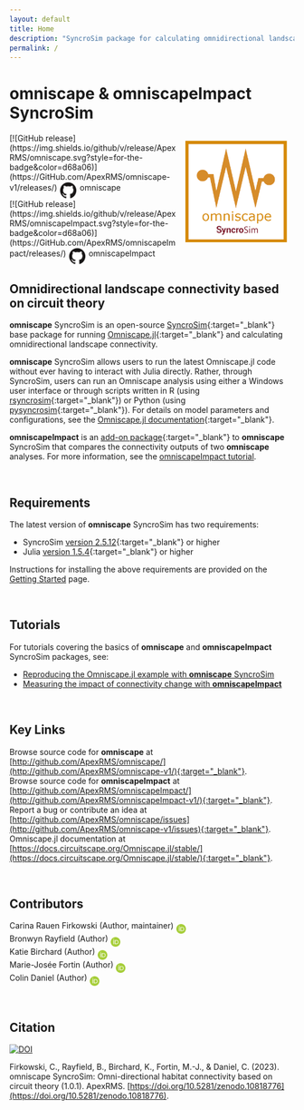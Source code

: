 ```yaml
---
layout: default
title: Home
description: "SyncroSim package for calculating omnidirectional landscape connectivity"
permalink: /
---
```


# **omniscape** & **omniscapeImpact** SyncroSim
<img align="right" style="padding: 13px" width="180" src="assets/images/logo/omniscape-sticker.png">
[![GitHub release](https://img.shields.io/github/v/release/ApexRMS/omniscape.svg?style=for-the-badge&color=d68a06)](https://GitHub.com/ApexRMS/omniscape-v1/releases/) <a href="https://github.com/ApexRMS/omniscape-v1"><img align="middle" style="padding: 1px" width="30" src="assets/images/logo/github-trans2.png"></a> omniscape
<br>
[![GitHub release](https://img.shields.io/github/v/release/ApexRMS/omniscapeImpact.svg?style=for-the-badge&color=d68a06)](https://GitHub.com/ApexRMS/omniscapeImpact/releases/)
<a href="https://github.com/ApexRMS/omniscapeImpact-v1"><img align="middle" style="padding: 1px" width="30" src="assets/images/logo/github-trans2.png"></a> omniscapeImpact
<br>

## Omnidirectional landscape connectivity based on circuit theory

**omniscape** SyncroSim is an open-source [SyncroSim](https://syncrosim.com/){:target="_blank"} base package for running [Omniscape.jl](https://docs.circuitscape.org/Omniscape.jl/stable/){:target="_blank"} and calculating omnidirectional landscape connectivity. 

**omniscape** SyncroSim allows users to run the latest Omniscape.jl code without ever having to interact with Julia directly. Rather, through SyncroSim, users can run an Omniscape analysis using either a Windows user interface or through scripts written in R (using [rsyncrosim](https://syncrosim.com/r-package/){:target="_blank"}) or Python (using [pysyncrosim](https://pysyncrosim.readthedocs.io/en/latest/){:target="_blank"}). For details on model parameters and configurations, see the [Omniscape.jl documentation](https://docs.circuitscape.org/Omniscape.jl/stable/usage/#Settings-and-Options){:target="_blank"}.

**omniscapeImpact** is an [add-on package](https://docs.syncrosim.com/how_to_guides/package_overview.html){:target="_blank"} to **omniscape** SyncroSim that compares the connectivity outputs of two **omniscape** analyses. For more information, see the [omniscapeImpact tutorial](https://apexrms.github.io/omniscape/tutorials/omniscapeImpact).

<br> 

## Requirements

The latest version of **omniscape** SyncroSim has two requirements:
* SyncroSim [version 2.5.12](https://syncrosim.com/download/){:target="_blank"} or higher
* Julia [version 1.5.4](https://julialang.org/downloads/){:target="_blank"} or higher

Instructions for installing the above requirements are provided on the [Getting Started](https://apexrms.github.io/omniscape-v1/getting_started.html) page.

<br>

## Tutorials

For tutorials covering the basics of **omniscape** and **omniscapeImpact** SyncroSim packages, see:
* <a href="./tutorials/omniscape">Reproducing the Omniscape.jl example with **omniscape** SyncroSim</a>
* <a href="./tutorials/omniscapeImpact">Measuring the impact of connectivity change with <b>omniscapeImpact</b></a>

<br>

## Key Links

Browse source code for **omniscape** at
[http://github.com/ApexRMS/omniscape/](http://github.com/ApexRMS/omniscape-v1/){:target="_blank"}. <br>
Browse source code for **omniscapeImpact** at
[http://github.com/ApexRMS/omniscapeImpact/](http://github.com/ApexRMS/omniscapeImpact-v1/){:target="_blank"}. <br>
Report a bug or contribute an idea at
[http://github.com/ApexRMS/omniscape/issues](http://github.com/ApexRMS/omniscape-v1/issues){:target="_blank"}. <br>
Omniscape.jl documentation at [https://docs.circuitscape.org/Omniscape.jl/stable/](https://docs.circuitscape.org/Omniscape.jl/stable/){:target="_blank"}. <br>

<br>

## Contributors

Carina Rauen Firkowski (Author, maintainer) <a href="https://orcid.org/0000-0003-0540-9529"><img align="middle" style="padding: 0.5px" width="17" src="assets/images/ORCID.png"></a>
<br>
Bronwyn Rayfield (Author) <a href="https://orcid.org/0000-0003-1768-1300"><img align="middle" style="padding: 0.5px" width="17" src="assets/images/ORCID.png"></a>
<br>
Katie Birchard (Author) <a href="https://orcid.org/0009-0003-7519-4751"><img align="middle" style="padding: 0.5px" width="17" src="assets/images/ORCID.png"></a>
<br>
Marie-Josée Fortin (Author) <a href="https://orcid.org/0000-0002-9935-1366"><img align="middle" style="padding: 0.5px" width="17" src="assets/images/ORCID.png"></a>
<br>
Colin Daniel (Author) <a href="https://orcid.org/0000-0001-7367-2041"><img align="middle" style="padding: 0.5px" width="17" src="assets/images/ORCID.png"></a>

<br>

## Citation

<a href="https://doi.org/10.5281/zenodo.10818776" target="_blank"><img src="https://zenodo.org/badge/DOI/10.5281/zenodo.10818776.svg" alt="DOI"></a>

Firkowski, C., Rayfield, B., Birchard, K., Fortin, M.-J., & Daniel, C. (2023). omniscape SyncroSim: Omni-directional habitat connectivity based on circuit theory (1.0.1). ApexRMS. [https://doi.org/10.5281/zenodo.10818776](https://doi.org/10.5281/zenodo.10818776).